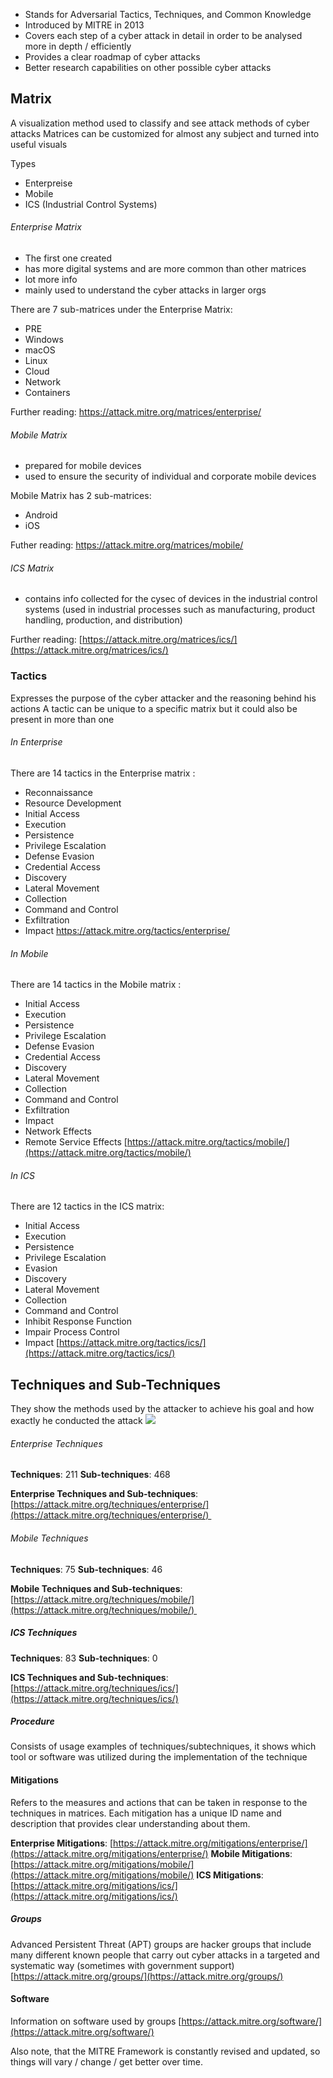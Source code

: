 - Stands for Adversarial Tactics, Techniques, and Common Knowledge
- Introduced by MITRE in 2013
- Covers each step of a cyber attack in detail in order to be analysed more in depth / efficiently
- Provides a clear roadmap of cyber attacks
- Better research capabilities on other possible cyber attacks

## Matrix
A visualization method used to classify and see attack methods of cyber attacks
Matrices can be customized for almost any subject and turned into useful visuals

Types
- Enterpreise
- Mobile
- ICS (Industrial Control Systems)

###### Enterprise Matrix
- The first one created
- has more digital systems and are more common than other matrices
- lot more info
- mainly used to understand the cyber attacks in larger orgs

There are 7 sub-matrices under the Enterprise Matrix:

- PRE
- Windows
- macOS
- Linux
- Cloud
- Network
- Containers

Further reading: https://attack.mitre.org/matrices/enterprise/

###### Mobile Matrix
- prepared for mobile devices
- used to ensure the security of individual and corporate mobile devices

Mobile Matrix has 2 sub-matrices:

- Android
- iOS

Futher reading: https://attack.mitre.org/matrices/mobile/

###### ICS Matrix
- contains info collected for the cysec of devices in the industrial control systems (used in industrial processes such as manufacturing, product handling, production, and distribution)

Further reading: [https://attack.mitre.org/matrices/ics/](https://attack.mitre.org/matrices/ics/)

### Tactics
Expresses the purpose of the cyber attacker and the reasoning behind his actions
A tactic can be unique to a specific matrix but it could also be present in more than one

###### In Enterprise

There are 14 tactics in the Enterprise matrix :

- Reconnaissance
- Resource Development
- Initial Access
- Execution
- Persistence
- Privilege Escalation
- Defense Evasion
- Credential Access
- Discovery
- Lateral Movement
- Collection
- Command and Control
- Exfiltration
- Impact
https://attack.mitre.org/tactics/enterprise/

###### In Mobile
There are 14 tactics in the Mobile matrix :

- Initial Access
- Execution
- Persistence
- Privilege Escalation
- Defense Evasion
- Credential Access
- Discovery
- Lateral Movement
- Collection
- Command and Control
- Exfiltration
- Impact
- Network Effects
- Remote Service Effects
[https://attack.mitre.org/tactics/mobile/](https://attack.mitre.org/tactics/mobile/)

###### In ICS
There are 12 tactics in the ICS matrix:

- Initial Access
- Execution
- Persistence
- Privilege Escalation
- Evasion
- Discovery
- Lateral Movement
- Collection
- Command and Control
- Inhibit Response Function
- Impair Process Control
- Impact
[https://attack.mitre.org/tactics/ics/](https://attack.mitre.org/tactics/ics/)


## Techniques and Sub-Techniques
They show the methods used by the attacker to achieve his goal and how exactly he conducted the attack
![](../../../../../../7.%20Images/tech2.png)
###### Enterprise Techniques
**Techniques**: 211
**Sub-techniques**: 468

**Enterprise Techniques and Sub-techniques**: [https://attack.mitre.org/techniques/enterprise/](https://attack.mitre.org/techniques/enterprise/) 

###### Mobile Techniques
**Techniques**: 75
**Sub-techniques**: 46

**Mobile Techniques and Sub-techniques**: [https://attack.mitre.org/techniques/mobile/](https://attack.mitre.org/techniques/mobile/) 

##### ICS Techniques
**Techniques**: 83
**Sub-techniques**: 0

**ICS Techniques and Sub-techniques**: [https://attack.mitre.org/techniques/ics/](https://attack.mitre.org/techniques/ics/)


##### Procedure
Consists of usage examples of techniques/subtechniques, it shows which tool or software was utilized during the implementation of the technique

#### Mitigations
Refers to the measures and actions that can be taken in response to the techniques in matrices. Each mitigation has a unique ID name and description that provides clear understanding about them.

**Enterprise Mitigations**: [https://attack.mitre.org/mitigations/enterprise/](https://attack.mitre.org/mitigations/enterprise/)
**Mobile Mitigations**: [https://attack.mitre.org/mitigations/mobile/](https://attack.mitre.org/mitigations/mobile/)
**ICS Mitigations**: [https://attack.mitre.org/mitigations/ics/](https://attack.mitre.org/mitigations/ics/)


##### Groups
Advanced Persistent Threat (APT) groups are hacker groups that include many different known people that carry out cyber attacks in a targeted and systematic way (sometimes with government support)
[https://attack.mitre.org/groups/](https://attack.mitre.org/groups/)


#### Software
Information on software used by groups
[https://attack.mitre.org/software/](https://attack.mitre.org/software/)


Also note, that the MITRE Framework is constantly revised and updated, so things will vary / change / get better over time.




